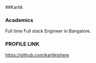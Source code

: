 ##Kartik

### Academics
Full time Full stack Engineer in Bangalore.

### PROFILE LINK
https://github.com/kartikishere